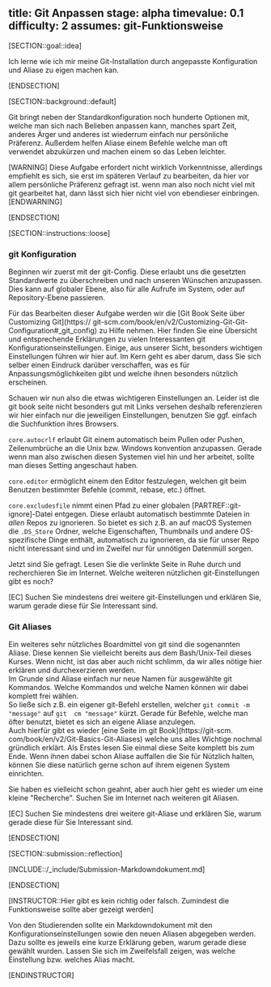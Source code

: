 title: Git Anpassen
stage: alpha
timevalue: 0.1
difficulty: 2
assumes: git-Funktionsweise
---

[SECTION::goal::idea]

Ich lerne wie ich mir meine Git-Installation durch angepasste Konfiguration und Aliase zu eigen 
machen kan.

[ENDSECTION]

[SECTION::background::default]

Git bringt neben der Standardkonfiguration noch hunderte Optionen mit, welche man sich nach 
Belieben anpassen kann, manches spart Zeit, anderes Ärger und anderes ist wiederrum einfach nur 
persönliche Präferenz. Außerdem helfen Aliase einem Befehle welche man oft verwendet abzukürzen 
und machen einem so das Leben leichter. 

[WARNING]
Diese Aufgabe erfordert nicht wirklich Vorkenntnisse, allerdings empfiehlt es sich, sie 
erst im späteren Verlauf zu bearbeiten, da hier vor allem persönliche Präferenz gefragt ist. 
wenn man also noch nicht viel mit git gearbeitet hat, dann lässt sich hier nicht viel von 
ebendieser einbringen.
[ENDWARNING]

[ENDSECTION]

[SECTION::instructions::loose]

### git Konfiguration

Beginnen wir zuerst mit der git-Config. Diese erlaubt uns die gesetzten Standardwerte zu 
überschreiben und nach unseren Wünschen anzupassen. Dies kann auf globaler Ebene, also für alle 
Aufrufe im System, oder auf Repository-Ebene passieren.

Für das Bearbeiten dieser Aufgabe werden wir die [Git Book Seite über Customizing Git](https://
git-scm.com/book/en/v2/Customizing-Git-Git-Configuration#_git_config) zu Hilfe nehmen. Hier 
finden Sie eine Übersicht und entsprechende Erklärungen zu vielen Interessanten git 
Konfigurationseinstellungen. Einige, aus unserer Sicht, besonders wichtigen Einstellungen führen 
wir hier auf. Im Kern geht es aber darum, dass Sie sich selber einen Eindruck darüber 
verschaffen, was es für Anpassungsmöglichkeiten gibt und welche ihnen besonders nützlich 
erscheinen. 

Schauen wir nun also die etwas wichtigeren Einstellungen an. 
Leider ist die git book seite nicht besonders gut mit Links versehen deshalb referenzieren wir 
hier einfach nur die jeweiligen Einstellungen, benutzen Sie ggf. einfach die Suchfunktion ihres 
Browsers.

`core.autocrlf` erlaubt Git einem automatisch beim Pullen oder Pushen, Zeilenumbrüche an die Unix 
bzw. Windows konvention anzupassen. Gerade wenn man also zwischen diesen Systemen viel hin und her 
arbeitet, sollte man dieses Setting angeschaut haben.

`core.editor` ermöglicht einem den Editor festzulegen, welchen git beim Benutzen bestimmter Befehle 
(commit, rebase, etc.) öffnet.

`core.excludesfile` nimmt einen Pfad zu einer globalen [PARTREF::git-ignore]-Datei entgegen. 
Diese erlaubt automatisch bestimmte Dateien in *allen* Repos zu ignorieren. So bietet es sich 
z.B. an auf macOS Systemen die `.DS_Store` Ordner, welche Eigenschaften, Thumbnails und andere 
OS-spezifische Dinge enthält, automatisch zu ignorieren, da sie für unser Repo nicht interessant 
sind und im Zweifel nur für unnötigen Datenmüll sorgen.

Jetzt sind Sie gefragt. Lesen Sie die verlinkte Seite in Ruhe durch und recherchieren Sie im 
Internet. Welche weiteren nützlichen git-Einstellungen gibt es noch? 

[EC] Suchen Sie mindestens drei weitere git-Einstellungen und erklären Sie, warum gerade diese 
für Sie Interessant sind.

### Git Aliases

Ein weiteres sehr nützliches Boardmittel von git sind die sogenannten Aliase. Diese kennen Sie 
vielleicht bereits aus dem Bash/Unix-Teil dieses Kurses. Wenn nicht, ist das aber auch nicht 
schlimm, da wir alles nötige hier erklären und durchexerzieren werden.  
Im Grunde sind Aliase einfach nur neue Namen für ausgewählte git Kommandos. Welche Kommandos und 
welche Namen können wir dabei komplett frei wählen.  
So ließe sich z.B. ein eigener git-Befehl erstellen, welcher `git commit -m "message"` auf `git 
cm "message"` kürzt. Gerade für Befehle, welche man öfter benutzt, bietet es sich an eigene Aliase 
anzulegen.  
Auch hierfür gibt es wieder [eine Seite im git Book](https://git-scm.
com/book/en/v2/Git-Basics-Git-Aliases) welche uns alles Wichtige nochmal gründlich erklärt.
Als Erstes lesen Sie einmal diese Seite komplett bis zum Ende. Wenn ihnen dabei schon Aliase 
auffallen die Sie für Nützlich halten, können Sie diese natürlich gerne schon auf ihrem eigenen 
System einrichten.

Sie haben es vielleicht schon geahnt, aber auch hier geht es wieder um eine kleine "Recherche". 
Suchen Sie im Internet nach weiteren git Aliasen. 

[EC] Suchen Sie mindestens drei weitere git-Aliase und erklären Sie, warum gerade diese 
für Sie Interessant sind.

[ENDSECTION]

[SECTION::submission::reflection]

[INCLUDE::/_include/Submission-Markdowndokument.md]

[ENDSECTION]

[INSTRUCTOR::Hier gibt es kein richtig oder falsch. Zumindest die Funktionsweise sollte aber 
gezeigt werden]

Von den Studierenden sollte ein Markdowndokument mit den Konfigurationseinstellungen sowie den 
neuen Aliasen abgegeben werden. Dazu sollte es jeweils eine kurze Erklärung geben, warum gerade 
diese gewählt wurden. Lassen Sie sich im Zweifelsfall zeigen, was welche Einstellung bzw. 
welches Alias macht. 

[ENDINSTRUCTOR]